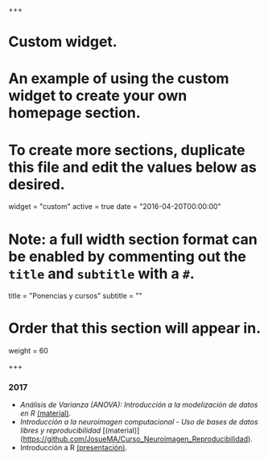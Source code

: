+++
# Custom widget.
# An example of using the custom widget to create your own homepage section.
# To create more sections, duplicate this file and edit the values below as desired.
widget = "custom"
active = true
date = "2016-04-20T00:00:00"

# Note: a full width section format can be enabled by commenting out the `title` and `subtitle` with a `#`.
title = "Ponencias y cursos"
subtitle = ""

# Order that this section will appear in.
weight = 60

+++

### 2017

* *Análisis de Varianza (ANOVA): Introducción a la modelización de datos en R* [(material)](https://github.com/JosueMA/Intersemestral-ANOVA).
* *Introducción a la neuroimagen computacional - Uso de bases de datos libres y reproducibilidad* [(material)] (https://github.com/JosueMA/Curso_Neuroimagen_Reproducibilidad).
* Introducción a R [(presentación)](https://josuema.rbind.io/Introducción_a_R.pdf).